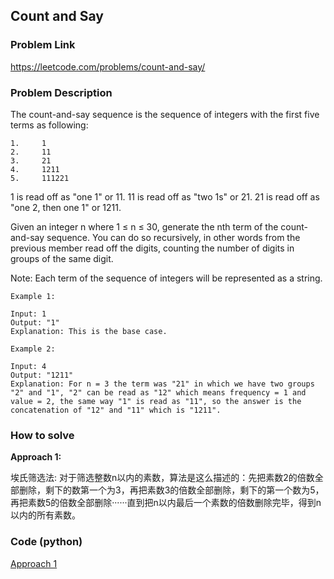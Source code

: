 ## Count and Say

### Problem Link

https://leetcode.com/problems/count-and-say/

### Problem Description 

The count-and-say sequence is the sequence of integers with the first five terms as following:
 
```
1.     1
2.     11
3.     21
4.     1211
5.     111221
```

1 is read off as "one 1" or 11.
11 is read off as "two 1s" or 21.
21 is read off as "one 2, then one 1" or 1211.

Given an integer n where 1 ≤ n ≤ 30, generate the nth term of the count-and-say sequence. You can do so recursively, in other words from the previous member read off the digits, counting the number of digits in groups of the same digit.

Note: Each term of the sequence of integers will be represented as a string.

```
Example 1: 

Input: 1
Output: "1"
Explanation: This is the base case.

```

```
Example 2: 

Input: 4
Output: "1211"
Explanation: For n = 3 the term was "21" in which we have two groups "2" and "1", "2" can be read as "12" which means frequency = 1 and value = 2, the same way "1" is read as "11", so the answer is the concatenation of "12" and "11" which is "1211".

```


### How to solve 

**Approach 1:** 

埃氏筛选法: 对于筛选整数n以内的素数，算法是这么描述的：先把素数2的倍数全部删除，剩下的数第一个为3，再把素数3的倍数全部删除，剩下的第一个数为5，再把素数5的倍数全部删除······直到把n以内最后一个素数的倍数删除完毕，得到n以内的所有素数。


### Code (python)

[Approach 1](https://github.com/yanray/leetcode/blob/master/problems/0038Count_and_Say/0038Count_and_Say1.py)

```python

```

